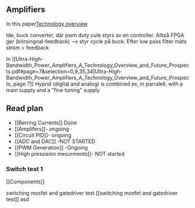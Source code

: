 


## Amplifiers
In this paper[Technology overview](https://ieeexplore.ieee.org/stamp/stamp.jsp?tp=&arnumber=9766331) 


Ide, buck converter, där pwm duty cule styrs av en controller. Alltså FPGA ger (börsingnal-feedback) --> styr cycle på buck. Efter low pass filter mäts ström = feedback 

In [[Ultra-High-Bandwidth_Power_Amplifiers_A_Technology_Overview_and_Future_Prospects.pdf#page=7&selection=0,9,35,34|Ultra-High-Bandwidth_Power_Amplifiers_A_Technology_Overview_and_Future_Prospects, page 7]]
Hyprid (digital and analog) is combined ex, in parralell, with a main supply and a "fine tuning" supply



## Read plan

* [[Berring Currents]] Done
* [[Amplifers]]- ongoing
* [[Circuit PID]]- ongoing
* [[ADC and DAC]] -NOT STARTED
* [[PWM Generation]] -Ongoing
* [[High pressision mesurments]]- NOT started


### Switch test 1
[[Components]]


switching mosfet  and gatedriver test [[switching mosfet  and gatedriver test]]  asd